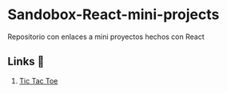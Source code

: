 # Sandobox-React-mini-projects
Repositorio con enlaces a mini proyectos hechos con React


## Links 🚀

1. <a href="https://codesandbox.io/s/tic-tac-toe-ffceb?file=/src/components/Square.js" target="_blank"> Tic Tac Toe</a>
